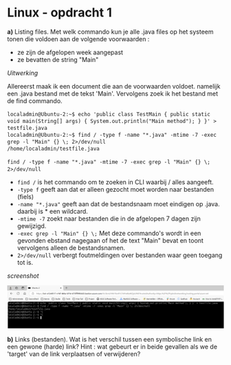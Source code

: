 # Linux - opdracht 1


**a)** Listing files. Met welk commando kun je alle .java files op het systeem tonen die voldoen aan de 
volgende voorwaarden : 
* ze zijn de afgelopen week aangepast 
* ze bevatten de string "Main" 

*Uitwerking*

Allereerst maak ik een document die aan de voorwaarden voldoet. namelijk een .java bestand met de tekst 'Main'.
Vervolgens zoek ik het bestand met de find commando.

```
localadmin@Ubuntu-2:~$ echo 'public class TestMain { public static void main(String[] args) { System.out.println("Main method"); } }' > testfile.java
localadmin@Ubuntu-2:~$ find / -type f -name "*.java" -mtime -7 -exec grep -l "Main" {} \; 2>/dev/null
/home/localadmin/testfile.java
```

`find / -type f -name "*.java" -mtime -7 -exec grep -l "Main" {} \; 2>/dev/null`

* `find /` is het commando om te zoeken in CLI waarbij / alles aangeeft.
* `-type f` geeft aan dat er alleen gezocht moet worden naar bestanden (fiels)
* `-name "*.java"` geeft aan dat de bestandsnaam moet eindigen op .java. daarbij is * een wildcard.
* `-mtime -7` zoekt naar bestanden die in de afgelopen 7 dagen zijn gewijzigd.
* `-exec grep -l "Main" {} \;` Met deze commando's wordt in een gevonden ebstand nagegaan of het de text "Main" bevat en toont vervolgens alleen de bestandsnamen.
* `2>/dev/null` verbergt foutmeldingen over bestanden waar geen toegang tot is.

*screenshot*

![alt text](screenshots/image_a.png)


**b)** Links (bestanden). Wat is het verschil tussen een symbolische link en een gewone (harde) link? 
Hint : wat gebeurt er in beide gevallen als we de 'target' van de link verplaatsen of verwijderen? 